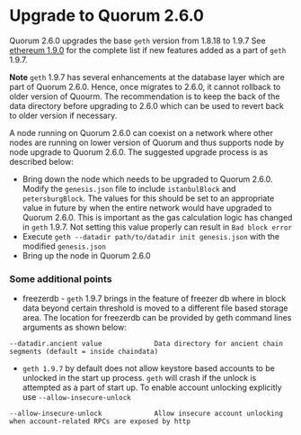 # Upgrade to Quorum 2.6.0

Quorum 2.6.0 upgrades the base `geth` version from 1.8.18 to 1.9.7 
See [ethereum 1.9.0](https://blog.ethereum.org/2019/07/10/geth-v1-9-0/) for the complete list if new features added as a part of `geth` 1.9.7. 

**Note**  `geth` 1.9.7 has several enhancements at the database layer which are part of Quorum 2.6.0. Hence, once migrates to 2.6.0, it cannot rollback to older version of Quourm. The recommendation is to keep the back of the data directory before upgrading to 2.6.0 which can be used to revert back to older version if necessary. 

A node running on Quorum 2.6.0 can coexist on a network where other nodes are running on lower version of Quorum and thus supports node by node upgrade to Quorum 2.6.0. The suggested upgrade process is as described below:
* Bring down the node which needs to be upgraded to Quorum 2.6.0. Modify the `genesis.json` file to include `istanbulBlock` and `petersburgBlock`. The values for this should be set to an appropriate value in future by when the entire network would have upgraded to Quorum 2.6.0. This is important as the gas calculation logic has changed in `geth` 1.9.7. Not setting this value properly can result in `Bad block error`
* Execute `geth --datadir path/to/datadir init genesis.json` with the modified `genesis.json`
* Bring up the node in Quorum 2.6.0

### Some additional points
* freezerdb - `geth` 1.9.7 brings in the feature of freezer db where in block data beyond certain threshold is moved to a different file based storage area. The location for freezerdb can be provided by geth command lines arguments as shown below:
```
--datadir.ancient value             Data directory for ancient chain segments (default = inside chaindata)
```

* `geth 1.9.7` by default does not allow keystore based accounts to be unlocked in the start up process. `geth` will crash if the unlock is attempted as a part of start up. To enable account unlocking explicitly use `--allow-insecure-unlock`
```
--allow-insecure-unlock             Allow insecure account unlocking when account-related RPCs are exposed by http
```
